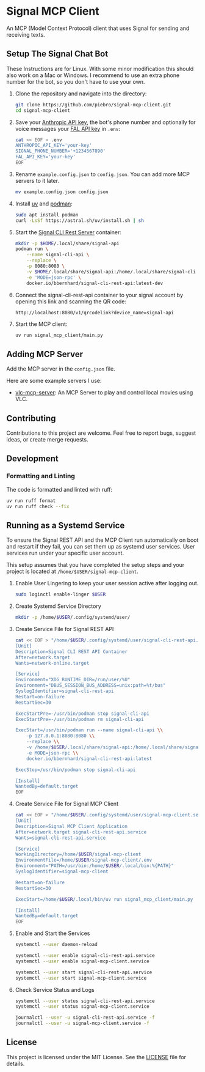 # Signal MCP Client

An MCP (Model Context Protocol) client that uses Signal for sending and receiving texts.

## Setup The Signal Chat Bot

These Instructions are for Linux. With some minor modification this should also work on a Mac or Windows.
I recommend to use an extra phone number for the bot, so you don't have to use your own.

1.  Clone the repository and navigate into the directory: 
    ```bash
    git clone https://github.com/piebro/signal-mcp-client.git
    cd signal-mcp-client
    ```
2.  Save your [Anthropic API key](https://console.anthropic.com/settings/keys), the bot's phone number and optionally for voice messages your [FAL API key](https://fal.ai/dashboard/keys) in `.env`:
    ```bash
    cat << EOF > .env
    ANTHROPIC_API_KEY='your-key'
    SIGNAL_PHONE_NUMBER='+1234567890'
    FAL_API_KEY='your-key'
    EOF
    ```
3.  Rename `example.config.json` to `config.json`. You can add more MCP servers to it later.
    ```bash
    mv example.config.json config.json
    ```
4.  Install [uv](https://docs.astral.sh/uv/) and [podman](https://podman.io/):
    ```bash
    sudo apt install podman
    curl -LsSf https://astral.sh/uv/install.sh | sh
    ```
5.  Start the [Signal CLI Rest Server](https://github.com/bbernhard/signal-cli-rest-api) container:
    ```bash
    mkdir -p $HOME/.local/share/signal-api
    podman run \
        --name signal-cli-api \
        --replace \
        -p 8080:8080 \
        -v $HOME/.local/share/signal-api:/home/.local/share/signal-cli \
        -e 'MODE=json-rpc' \
        docker.io/bbernhard/signal-cli-rest-api:latest-dev
    ```
6.  Connect the signal-cli-rest-api container to your signal account by opening this link and scanning the QR code: 
    ```
    http://localhost:8080/v1/qrcodelink?device_name=signal-api
    ```
7.  Start the MCP client: 
    ```bash
    uv run signal_mcp_client/main.py
    ```

## Adding MCP Server

Add the MCP server in the `config.json` file.

Here are some example servers I use:
- [vlc-mcp-server](https://github.com/piebro/vlc-mcp-server): An MCP Server to play and control local movies using VLC.

## Contributing

Contributions to this project are welcome. Feel free to report bugs, suggest ideas, or create merge requests.

## Development

### Formatting and Linting

The code is formatted and linted with ruff:

```bash
uv run ruff format
uv run ruff check --fix
```

## Running as a Systemd Service

To ensure the Signal REST API and the MCP Client run automatically on boot and restart if they fail, you can set them up as systemd user services.
User services run under your specific user account.

This setup assumes that you have completed the setup steps and your project is located at `/home/$USER/signal-mcp-client`.

1. Enable User Lingering to keep your user session active after logging out.
    ```bash
    sudo loginctl enable-linger $USER
    ```

2. Create Systemd Service Directory
    ```bash
    mkdir -p /home/$USER/.config/systemd/user/
    ```

3. Create Service File for Signal REST API 
    ```bash
    cat << EOF > "/home/$USER/.config/systemd/user/signal-cli-rest-api.service"
    [Unit]
    Description=Signal CLI REST API Container
    After=network.target
    Wants=network-online.target

    [Service]
    Environment="XDG_RUNTIME_DIR=/run/user/%U"
    Environment="DBUS_SESSION_BUS_ADDRESS=unix:path=%t/bus"
    SyslogIdentifier=signal-cli-rest-api
    Restart=on-failure
    RestartSec=30

    ExecStartPre=-/usr/bin/podman stop signal-cli-api
    ExecStartPre=-/usr/bin/podman rm signal-cli-api

    ExecStart=/usr/bin/podman run --name signal-cli-api \\
        -p 127.0.0.1:8080:8080 \\
        --replace \\
        -v /home/$USER/.local/share/signal-api:/home/.local/share/signal-cli \\
        -e MODE=json-rpc \\
        docker.io/bbernhard/signal-cli-rest-api:latest

    ExecStop=/usr/bin/podman stop signal-cli-api

    [Install]
    WantedBy=default.target
    EOF
    ```

4. Create Service File for Signal MCP Client
    ```bash
    cat << EOF > "/home/$USER/.config/systemd/user/signal-mcp-client.service"
    [Unit]
    Description=Signal MCP Client Application
    After=network.target signal-cli-rest-api.service
    Wants=signal-cli-rest-api.service

    [Service]
    WorkingDirectory=/home/$USER/signal-mcp-client
    EnvironmentFile=/home/$USER/signal-mcp-client/.env
    Environment="PATH=/usr/bin:/home/$USER/.local/bin:%{PATH}"
    SyslogIdentifier=signal-mcp-client

    Restart=on-failure
    RestartSec=30

    ExecStart=/home/$USER/.local/bin/uv run signal_mcp_client/main.py

    [Install]
    WantedBy=default.target
    EOF
    ```

5. Enable and Start the Services
    ```bash
    systemctl --user daemon-reload

    systemctl --user enable signal-cli-rest-api.service
    systemctl --user enable signal-mcp-client.service

    systemctl --user start signal-cli-rest-api.service
    systemctl --user start signal-mcp-client.service
    ```

6. Check Service Status and Logs
    ```bash
    systemctl --user status signal-cli-rest-api.service
    systemctl --user status signal-mcp-client.service

    journalctl --user -u signal-cli-rest-api.service -f
    journalctl --user -u signal-mcp-client.service -f
    ```

## License

This project is licensed under the MIT License. See the [LICENSE](LICENSE) file for details.